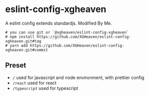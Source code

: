 # eslint-config-xgheaven

A eslint config extends standardjs.
Modified By Me.

```
# you can use git or `@xgheaven/eslint-config-xgheaven`
# npm install https://github.com/XGHeaven/eslint-config-xgheaven.git#tag
# yarn add https://github.com/XGHeaven/eslint-config-xgheaven.git#commit
```

## Preset

- `/` used for javascript and node environment, with prettier config
- `/react` used for react
- `/typescript` used for typescript
